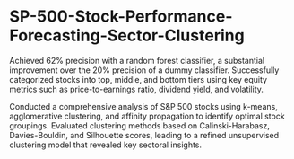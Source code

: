 # SP-500-Stock-Performance-Forecasting-Sector-Clustering
Achieved 62% precision with a random forest classifier, a substantial improvement over the 20% precision of a dummy classifier. Successfully categorized stocks into top, middle, and bottom tiers using key equity metrics such as price-to-earnings ratio, dividend yield, and volatility. 

Conducted a comprehensive analysis of S&P 500 stocks using k-means, agglomerative clustering, and affinity propagation to identify optimal stock groupings. Evaluated clustering methods based on Calinski-Harabasz, Davies-Bouldin, and Silhouette scores, leading to a refined unsupervised clustering model that revealed key sectoral insights.
